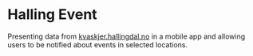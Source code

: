 # Halling Event

Presenting data from [kvaskjer.hallingdal.no](https://kvaskjer.hallingdal.no) in a mobile app and allowing users to be notified about events in selected locations.

